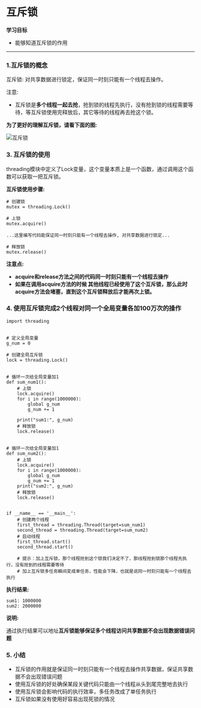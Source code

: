 互斥锁
======

**学习目标**

-   能够知道互斥锁的作用

* * * * *

### 1.互斥锁的概念 

互斥锁: 对共享数据进行锁定，保证同一时刻只能有一个线程去操作。

注意:

-   互斥锁是**多个线程一起去抢**，抢到锁的线程先执行，没有抢到锁的线程需要等待，等互斥锁使用完释放后，其它等待的线程再去抢这个锁。

**为了更好的理解互斥锁，请看下面的图:**

![互斥锁](https://www.hualigs.cn/image/60b39cd041f15.jpg)

### 3. 互斥锁的使用 

threading模块中定义了Lock变量，这个变量本质上是一个函数，通过调用这个函数可以获取一把互斥锁。

**互斥锁使用步骤:**

    # 创建锁
    mutex = threading.Lock()
    
    # 上锁
    mutex.acquire()
    
    ...这里编写代码能保证同一时刻只能有一个线程去操作, 对共享数据进行锁定...
    
    # 释放锁
    mutex.release()

**注意点:**

-   **acquire和release方法之间的代码同一时刻只能有一个线程去操作**
-   **如果在调用acquire方法的时候
    其他线程已经使用了这个互斥锁，那么此时acquire方法会堵塞，直到这个互斥锁释放后才能再次上锁。**

### 4. 使用互斥锁完成2个线程对同一个全局变量各加100万次的操作 

    import threading


    # 定义全局变量
    g_num = 0
    
    # 创建全局互斥锁
    lock = threading.Lock()


    # 循环一次给全局变量加1
    def sum_num1():
        # 上锁
        lock.acquire()
        for i in range(1000000):
            global g_num
            g_num += 1
    
        print("sum1:", g_num)
        # 释放锁
        lock.release()


    # 循环一次给全局变量加1
    def sum_num2():
        # 上锁
        lock.acquire()
        for i in range(1000000):
            global g_num
            g_num += 1
        print("sum2:", g_num)
        # 释放锁
        lock.release()


    if __name__ == '__main__':
        # 创建两个线程
        first_thread = threading.Thread(target=sum_num1)
        second_thread = threading.Thread(target=sum_num2)
        # 启动线程
        first_thread.start()
        second_thread.start()
    
        # 提示：加上互斥锁，那个线程抢到这个锁我们决定不了，那线程抢到锁那个线程先执行，没有抢到的线程需要等待
        # 加上互斥锁多任务瞬间变成单任务，性能会下降，也就是说同一时刻只能有一个线程去执行

**执行结果:**

    sum1: 1000000
    sum2: 2000000

**说明:**

通过执行结果可以地址**互斥锁能够保证多个线程访问共享数据不会出现数据错误问题**

### 5. 小结 

-   互斥锁的作用就是保证同一时刻只能有一个线程去操作共享数据，保证共享数据不会出现错误问题
-   使用互斥锁的好处确保某段关键代码只能由一个线程从头到尾完整地去执行
-   使用互斥锁会影响代码的执行效率，多任务改成了单任务执行
-   互斥锁如果没有使用好容易出现死锁的情况

